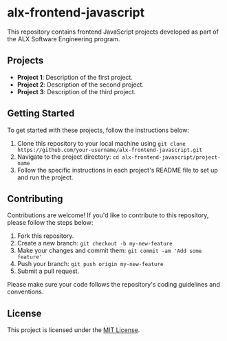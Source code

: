 # alx-frontend-javascript

This repository contains frontend JavaScript projects developed as part of the ALX Software Engineering program.

## Projects

- **Project 1**: Description of the first project.
- **Project 2**: Description of the second project.
- **Project 3**: Description of the third project.

## Getting Started

To get started with these projects, follow the instructions below:

1. Clone this repository to your local machine using `git clone https://github.com/your-username/alx-frontend-javascript.git`
2. Navigate to the project directory: `cd alx-frontend-javascript/project-name`
3. Follow the specific instructions in each project's README file to set up and run the project.

## Contributing

Contributions are welcome! If you'd like to contribute to this repository, please follow the steps below:

1. Fork this repository.
2. Create a new branch: `git checkout -b my-new-feature`
3. Make your changes and commit them: `git commit -am 'Add some feature'`
4. Push your branch: `git push origin my-new-feature`
5. Submit a pull request.

Please make sure your code follows the repository's coding guidelines and conventions.

## License

This project is licensed under the [MIT License](LICENSE).

